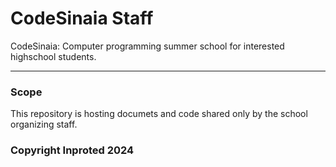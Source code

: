 # CodeSinaia Staff
CodeSinaia: Computer programming summer school for interested highschool students.

---
### Scope
This  repository is hosting documets and code shared only by the school organizing staff.
### Copyright Inproted 2024 
